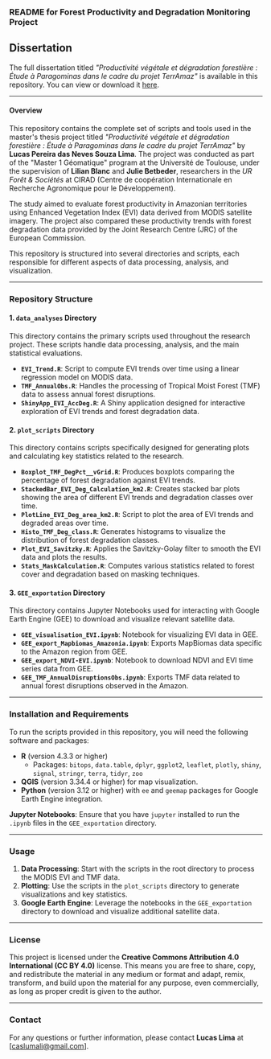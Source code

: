 ### README for Forest Productivity and Degradation Monitoring Project

## Dissertation

The full dissertation titled *"Productivité végétale et dégradation forestière : Étude à Paragominas dans le cadre du projet TerrAmaz"* is available in this repository. You can view or download it [here](./UE801_Rapport_LucasLima.pdf).


---

#### Overview

This repository contains the complete set of scripts and tools used in the master's thesis project titled *"Productivité végétale et dégradation forestière : Étude à Paragominas dans le cadre du projet TerrAmaz"* by **Lucas Pereira das Neves Souza Lima**. The project was conducted as part of the "Master 1 Géomatique" program at the Université de Toulouse, under the supervision of **Lilian Blanc** and **Julie Betbeder**, researchers in the *UR Forêt & Sociétés* at CIRAD (Centre de coopération Internationale en Recherche Agronomique pour le Développement).

The study aimed to evaluate forest productivity in Amazonian territories using Enhanced Vegetation Index (EVI) data derived from MODIS satellite imagery. The project also compared these productivity trends with forest degradation data provided by the Joint Research Centre (JRC) of the European Commission.

This repository is structured into several directories and scripts, each responsible for different aspects of data processing, analysis, and visualization.

---

### Repository Structure

#### 1. **`data_analyses` Directory**

This directory contains the primary scripts used throughout the research project. These scripts handle data processing, analysis, and the main statistical evaluations.

- **`EVI_Trend.R`**: Script to compute EVI trends over time using a linear regression model on MODIS data.
- **`TMF_AnnualObs.R`**: Handles the processing of Tropical Moist Forest (TMF) data to assess annual forest disruptions.
- **`ShinyApp_EVI_AccDeg.R`**: A Shiny application designed for interactive exploration of EVI trends and forest degradation data.

#### 2. **`plot_scripts` Directory**

This directory contains scripts specifically designed for generating plots and calculating key statistics related to the research.

- **`Boxplot_TMF_DegPct__vGrid.R`**: Produces boxplots comparing the percentage of forest degradation against EVI trends.
- **`StackedBar_EVI_Deg_Calculation_km2.R`**: Creates stacked bar plots showing the area of different EVI trends and degradation classes over time.
- **`PlotLine_EVI_Deg_area_km2.R`**: Script to plot the area of EVI trends and degraded areas over time.
- **`Histo_TMF_Deg_class.R`**: Generates histograms to visualize the distribution of forest degradation classes.
- **`Plot_EVI_Savitzky.R`**: Applies the Savitzky-Golay filter to smooth the EVI data and plots the results.
- **`Stats_MaskCalculation.R`**: Computes various statistics related to forest cover and degradation based on masking techniques.

#### 3. **`GEE_exportation` Directory**

This directory contains Jupyter Notebooks used for interacting with Google Earth Engine (GEE) to download and visualize relevant satellite data.

- **`GEE_visualisation_EVI.ipynb`**: Notebook for visualizing EVI data in GEE.
- **`GEE_export_Mapbiomas_Amazonia.ipynb`**: Exports MapBiomas data specific to the Amazon region from GEE.
- **`GEE_export_NDVI-EVI.ipynb`**: Notebook to download NDVI and EVI time series data from GEE.
- **`GEE_TMF_AnnualDisruptionsObs.ipynb`**: Exports TMF data related to annual forest disruptions observed in the Amazon.

---

### Installation and Requirements

To run the scripts provided in this repository, you will need the following software and packages:

- **R** (version 4.3.3 or higher)
  - Packages: `bitops`, `data.table`, `dplyr`, `ggplot2`, `leaflet`, `plotly`, `shiny`, `signal`, `stringr`, `terra`, `tidyr`, `zoo`
- **QGIS** (version 3.34.4 or higher) for map visualization.
- **Python** (version 3.12 or higher) with `ee` and `geemap` packages for Google Earth Engine integration.

**Jupyter Notebooks**: Ensure that you have `jupyter` installed to run the `.ipynb` files in the `GEE_exportation` directory.

---

### Usage

1. **Data Processing**: Start with the scripts in the root directory to process the MODIS EVI and TMF data.
2. **Plotting**: Use the scripts in the `plot_scripts` directory to generate visualizations and key statistics.
3. **Google Earth Engine**: Leverage the notebooks in the `GEE_exportation` directory to download and visualize additional satellite data.

---

### License

This project is licensed under the **Creative Commons Attribution 4.0 International (CC BY 4.0)** license. This means you are free to share, copy, and redistribute the material in any medium or format and adapt, remix, transform, and build upon the material for any purpose, even commercially, as long as proper credit is given to the author.

---

### Contact

For any questions or further information, please contact **Lucas Lima** at [caslumali@gmail.com].
